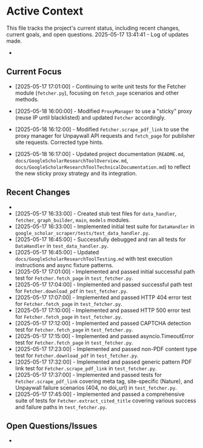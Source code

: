 # Active Context

This file tracks the project's current status, including recent changes, current goals, and open questions.
2025-05-17 13:41:41 - Log of updates made.

-

## Current Focus

- [2025-05-17 17:01:00] - Continuing to write unit tests for the Fetcher module (`fetcher.py`), focusing on `fetch_page` scenarios and other methods.

- [2025-05-18 16:00:00] - Modified `ProxyManager` to use a "sticky" proxy (reuse IP until blacklisted) and updated `Fetcher` accordingly.
- [2025-05-18 16:12:00] - Modified `Fetcher.scrape_pdf_link` to use the proxy manager for Unpaywall API requests and `fetch_page` for publisher site requests. Corrected type hints.

- [2025-05-18 16:17:00] - Updated project documentation (`README.md`, `docs/GoogleScholarResearchToolOverview.md`, `docs/GoogleScholarResearchToolTechnicalDocumentation.md`) to reflect the new sticky proxy strategy and its integration.

## Recent Changes

-
- [2025-05-17 16:33:00] - Created stub test files for `data_handler`, `fetcher`, `graph_builder`, `main`, `models` modules.
- [2025-05-17 16:33:00] - Implemented initial test suite for `DataHandler` in `google_scholar_scraper/tests/test_data_handler.py`.
- [2025-05-17 16:45:00] - Successfully debugged and ran all tests for `DataHandler` in `test_data_handler.py`.
- [2025-05-17 16:45:00] - Updated `docs/GoogleScholarResearchToolTesting.md` with test execution instructions and async fixture patterns.
- [2025-05-17 17:01:00] - Implemented and passed initial successful path test for `Fetcher.fetch_page` in `test_fetcher.py`.
- [2025-05-17 17:04:00] - Implemented and passed successful path test for `Fetcher.download_pdf` in `test_fetcher.py`.
- [2025-05-17 17:07:00] - Implemented and passed HTTP 404 error test for `Fetcher.fetch_page` in `test_fetcher.py`.
- [2025-05-17 17:10:00] - Implemented and passed HTTP 500 error test for `Fetcher.fetch_page` in `test_fetcher.py`.
- [2025-05-17 17:12:00] - Implemented and passed CAPTCHA detection test for `Fetcher.fetch_page` in `test_fetcher.py`.
- [2025-05-17 17:15:00] - Implemented and passed asyncio.TimeoutError test for `Fetcher.fetch_page` in `test_fetcher.py`.
- [2025-05-17 17:23:00] - Implemented and passed non-PDF content type test for `Fetcher.download_pdf` in `test_fetcher.py`.
- [2025-05-17 17:32:00] - Implemented and passed generic pattern PDF link test for `Fetcher.scrape_pdf_link` in `test_fetcher.py`.
- [2025-05-17 17:37:00] - Implemented and passed tests for `Fetcher.scrape_pdf_link` covering meta tag, site-specific (Nature), and Unpaywall failure scenarios (404, no doi_url) in `test_fetcher.py`.
- [2025-05-17 17:45:00] - Implemented and passed a comprehensive suite of tests for `Fetcher.extract_cited_title` covering various success and failure paths in `test_fetcher.py`.

## Open Questions/Issues

-
